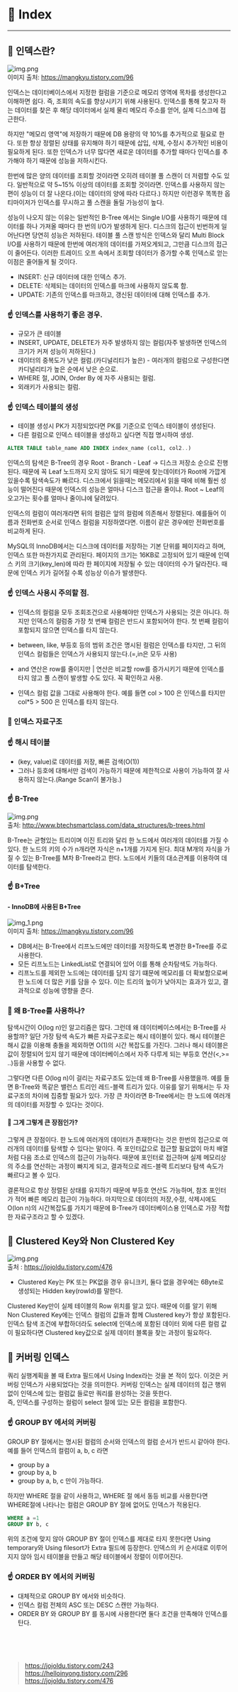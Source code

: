 # 📌 Index
***

## 🧐 인덱스란?
![img.png](img/img_8.png)         
이미지 출처: https://mangkyu.tistory.com/96   

인덱스는 데이터베이스에서 지정한 컬럼을 기준으로 메모리 영역에 목차를 생성한다고 이해하면 쉽다. 즉, 조회의 속도를 향상시키기 위해 사용된다.
인덱스를 통해 찾고자 하는 데이터를 찾은 후 해당 데이터에서 실제 물리 메모리 주소를 얻어, 실제 디스크에 접근한다.

하지만 "메모리 영역"에 저장하기 때문에 DB 용량의 약 10%를 추가적으로 필요로 한다. 또한 항상 정렬된 상태를 유지해야 하기 때문에
삽입, 삭제, 수정시 추가적인 비용이 필요하게 된다. 또한 인덱스가 너무 많다면 새로운 데이터를 추가할 때마다 인덱스를 추가해야 하기 때문에 성능을 저하시킨다.

한번에 많은 양의 데이터를 조회할 것이라면 오히려 테이블 풀 스캔이 더 저렴할 수도 있다. 일반적으로 약 5~15% 이상의 데이터를 조회할 것이라면.
인덱스를 사용하지 않는 편이 성능이 더 잘 나온다.(이는 데이터의 양에 따라 다르다.) 하지만 이런경우 똑똑한 옵티마이저가 인덱스를 무시하고 풀 스캔을 돌릴 가능성이 높다.

성능이 나오지 않는 이유는 일반적인 B-Tree 에서는 Single I/O를 사용하기 때문에 데이터를 하나 가져올 때마다 한 번의 I/O가 발생하게 된다.
디스크의 접근이 빈번하게 일어난다면 당연히 성능은 저하된다. 테이블 풀 스캔 방식은 인덱스와 달리 Multi Block I/O를 사용하기 때문에 한번에 여러개의 데이터를
가져오게되고, 그만큼 디스크의 접근이 줄어든다. 이러한 트레이드 오프 속에서 조회할 데이터가 증가할 수록 인덱스로 얻는 이점은 줄어들게 될 것이다.

- INSERT: 신규 데이터에 대한 인덱스 추가.
- DELETE: 삭제되는 데이터의 인덱스를 마크에 사용하지 않도록 함.
- UPDATE: 기존의 인덱스를 마크하고, 갱신된 데이터에 대해 인덱스를 추가.

### ☝️ 인덱스를 사용하기 좋은 경우.
- 규모가 큰 테이블
- INSERT, UPDATE, DELETE가 자주 발생하지 않는 컬럼(자주 발생하면 인덱스의 크기가 커져 성능이 저하된다.)
- 데이터의 중복도가 낮은 컬럼.(카디널리티가 높은) - 여러개의 컬럼으로 구성한다면 카디널리티가 높은 순에서 낮은 순으로.
- WHERE 절, JOIN, Order By 에 자주 사용되는 컬럼.
- 외래키가 사용되는 컬럼.

### ☝️ 인덱스 테이블의 생성
- 테이블 생성시 PK가 지정되었다면 PK를 기준으로 인덱스 테이블이 생성된다.
- 다른 컬럼으로 인덱스 테이블을 생성하고 싶다면 직접 명시하여 생성.
 ```sql
ALTER TABLE table_name ADD INDEX index_name (col1, col2..)
```

인덱스의 탐색은 B-Tree의 경우 Root - Branch - Leaf -> 디스크 저장소 순으로 진행된다. 때문에 꼭 Leaf 노드까지 오지 않아도 되기 때문에
찾는데이터가 Root에 가깝게 있을수록 탐색속도가 빠르다. 디스크에서 읽을때는 메모리에서 읽을 때에 비해 훨씬 성능이 떨어진다 때문에 인덱스의 성능은
얼마나 디스크 접근을 줄이냐. Root ~ Leaf의 오고가는 횟수를 얼마나 줄이냐에 달려있다.

인덱스의 컬럼이 여러개라면 뒤의 컬럼은 앞의 컬럼에 의존해서 정렬된다. 예를들어 이름과 전화번호 순서로 인덱스 컬럼을 지정하였다면.
이름이 같은 경우에만 전화번호를 비교하게 된다.

MySQL의 InnoDB에서는 디스크에 데이터를 저장하는 기본 단위를 페이지라고 하며, 인덱스 또한 마찬가지로 관리된다.
페이지의 크기는 16KB로 고정되어 있기 때문에 인덱스 키의 크기(key_len)에 따라 한 페이지에 저장될 수 있는 데이터의 수가 달라진다.
때문에 인덱스 키가 길어질 수록 성능상 이슈가 발생한다.

### ☝️ 인덱스 사용시 주의할 점.
- 인덱스의 컬럼을 모두 조회조건으로 사용해야만 인덱스가 사용되는 것은 아니다. 하지만 인덱스의 컬럼중 가장 첫 번째 컬럼은 반드시 포함되어야 한다.
첫 번째 컬럼이 포함되지 않으면 인덱스를 타지 않는다.

- between, like, 부등호 등의 범위 조건은 명시된 컬럼은 인덱스를 타지만, 그 뒤의 인덱스 컬럼들은 인덱스가 사용되지 않는다.(=,in은 모두 사용)
- and 연산은 row를 줄이지만 | 연산은 비교할 row를 증가시키기 때문에 인덱스를 타지 않고 풀 스캔이 발생할 수도 있다. 꼭 확인하고 사용.
- 인덱스 컬럼 값을 그대로 사용해야 한다. 예를 들면 col > 100  은 인덱스를 타지만 col*5 > 500 은 인덱스를 타지 않는다. 

### 🧐️ 인덱스 자료구조

### ☝️ 해시 테이블
- (key, value)로 데이터를 저장, 빠른 검색(O(1))
- 그러나 등호에 대해서만 검색이 가능하기 때문에 제한적으로 사용이 가능하여 잘 사용하지 않는다.(Range Scan이 불가능.)

### ☝️ B-Tree
![img.png](img/img_10.png)     
출처: http://www.btechsmartclass.com/data_structures/b-trees.html

B-Tree는 균형있는 트리이며 이진 트리와 달리 한 노드에서 여러개의 데이터를 가질 수 있다. 한 노드의 키의 수가 n개라면 자식은 n+1개를 가지게 된다.
최대 M개의 자식을 가질 수 있는 B-Tree를 M차 B-Tree라고 한다. 노드에서 키들의 대소관계를 이용하여 데이터를 탐색한다.

### ☝️ B+Tree
#### - InnoDB에 사용된 B+Tree
![img_1.png](img/img_9.png)      
이미지 출처: https://mangkyu.tistory.com/96

- DB에서는 B-Tree에서 리프노드에만 데이터를 저장하도록 변경한 B+Tree를 주로 사용한다.
- 모든 리프노드는 LinkedList로 연결되어 있어 이를 통해 순차탐색도 가능하다.
- 리프노드를 제외한 노드에는 데이터를 담지 않기 떄문에 메모리를 더 확보함으로써 한 노드에 더 많은 키를 담을 수 있다. 이는 트리의 높이가
낮아지는 효과가 있고, 결과적으로 성능에 영향을 준다.
  

### 🧐 왜 B-Tree를 사용하나?
탐색시간이 O(log n)인 알고리즘은 많다. 그런데 왜 데이터베이스에서는 B-Tree를 사용할까? 일단 가장 탐색 속도가 빠른 자료구조로는
해시 테이블이 있다. 해시 테이블은 해시 값을 이용해 충돌을 제외하면 O(1)의 시간 복잡도를 가진다. 그러나 해시 테이블은 값이 정렬되어 있지 않기 때문에
데이터베이스에서 자주 다루게 되는 부등호 연산(<,>= ..)등을 사용할 수 없다.

그렇다면 다른 O(log n)이 걸리는 자료구조도 있는데 왜 B-Tree를 사용했을까. 예를 들면 B-Tree와 똑같은 밸런스 트리인 레드-블랙 트리가 있다.
이유를 알기 위해서는 두 자료구조의 차이에 집중할 필요가 있다. 가장 큰 차이라면 B-Tree에서는 한 노드에 여러개의 데이터를 저장할 수 있다는 것이다.

#### 🤔 그게 그렇게 큰 장점인가?
그렇게 큰 장점이다. 한 노드에 여러개의 데이터가 존재한다는 것은 한번의 접근으로 여러개의 데이터를 탐색할 수 있다는 말이다.
즉 포인터값으로 접근할 필요없이 마치 배열처럼 다음 조소로 인덱스의 접근이 가능하다. 때문에 포인터로 접근하며 실제 메모리상의 주소를 연산하는 과정이 빠지게 되고,
결과적으로 레드-블랙 트리보다 탐색 속도가 빠르다고 볼 수 있다.

결론적으로 항상 정렬된 상태를 유지하기 때문에 부등호 연산도 가능하며, 참조 포인터가 적어 빠른 메모리 접근이 가능하다.
마지막으로 데이터의 저장,수정, 삭제시에도 O(lon n)의 시간복잡도를 가지기 때문에 B-Tree가 데이터베이스용 인덱스로 가장 적합한 자료구조라고 할 수 있겠다.

## 🧐 Clustered Key와 Non Clustered Key
![img.png](img/img_11.png)      
출처 : https://jojoldu.tistory.com/476     

- Clustered Key는 PK 또는 PK없을 경우 유니크키, 둘다 없을 경우에는 6Byte로 생성되는 Hidden key(rowId)를 말한다.

Clustered Key만이 실제 테이블의 Row 위치를 알고 있다. 때문에  이를 알기 위해 Non Clustered Key에는 인덱스 컬럼의 값들과 함께 Clustered key가 항상 포함된다.
인덱스 탐색 조건에 부합하더라도 select에 인덱스에 포함된 데이터 외에 다른 컬럼 값이 필요하다면 Clustered key값으로 실제 데이터 블록을 찾는 과정이 필요하다.



## 🧐 커버링 인덱스

쿼리 실행계획을 볼 때 Extra 필드에서 Using Index라는 것을 본 적이 있다. 이것은 커버링 인덱스가 사용되었다는 것을 의미한다.
커버링 인덱스는 실제 데이터의 접근 행위 없이 인덱스에 있는 컬럼값 들로만 쿼리를 완성하는 것을 뜻한다.    
즉, 인덱스를 구성하는 컬럼이 select 절에 있는 모든 컬럼을 포함한다.


### ☝️ GROUP BY 에서의 커버링
GROUP BY 절에서는 명시된 컬럼의 순서와 인덱스의 컬럼 순서가 반드시 같아야 한다.
예를 들어 인덱스의 컬럼이 a, b, c 라면
- group by a
- group by a, b
- group by a, b, c
만이 가능하다.
  
하지만 WHERE 절을 같이 사용하고, WHERE 절 에서 동등 비교를 사용한다면 WHERE절에 나타나는 컬럼은 GROUP BY 절에 없어도 인덱스가 적용된다.
```sql
WHERE a =1
GROUP BY b, c
```
위의 조건에 맞지 않아 GROUP BY 절이 인덱스를 제대로 타지 못한다면 Using temporary와 Using filesort가 Extra 필드에 등장한다.
인덱스의 키 순서대로 이루어지지 않아 임시 테이블을 만들고 해당 테이블에서 정렬이 이루어진다.


### ☝️ ORDER BY 에서의 커버링
- 대체적으로 GROUP BY 에서와 비슷하다.
- 인덱스 컬럼 전체의 ASC 또는 DESC 스캔만 가능하다.
- ORDER BY 와 GROUP BY 를 동시에 사용한다면 둘다 조건을 만족해야 인덱스를 탄다.

<br><br><br>

> https://jojoldu.tistory.com/243         
> https://helloinyong.tistory.com/296       
> https://jojoldu.tistory.com/476      